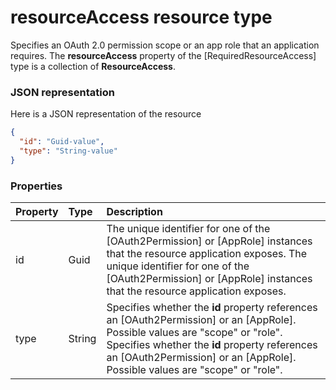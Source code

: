 # resourceAccess resource type

Specifies an OAuth 2.0 permission scope or an app role that an application requires. The **resourceAccess** property of the [RequiredResourceAccess] type is a collection of **ResourceAccess**.

### JSON representation

Here is a JSON representation of the resource

<!-- {
  "blockType": "resource",
  "optionalProperties": [

  ],
  "@odata.type": "microsoft.graph.resourceaccess"
}-->

```json
{
  "id": "Guid-value",
  "type": "String-value"
}

```
### Properties
| Property	   | Type	|Description|
|:---------------|:--------|:----------|
|id|Guid|The unique identifier for one of the [OAuth2Permission] or [AppRole] instances that the resource application exposes. The unique identifier for one of the [OAuth2Permission] or [AppRole] instances that the resource application exposes.|
|type|String|Specifies whether the **id** property references an [OAuth2Permission] or an [AppRole]. Possible values are "scope" or "role". Specifies whether the **id** property references an [OAuth2Permission] or an [AppRole]. Possible values are "scope" or "role".|

<!-- uuid: 8fcb5dbc-d5aa-4681-8e31-b001d5168d79
2015-10-25 14:57:30 UTC -->
<!-- {
  "type": "#page.annotation",
  "description": "resourceAccess resource",
  "keywords": "",
  "section": "documentation",
  "tocPath": ""
}-->
